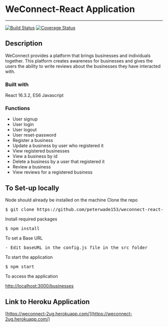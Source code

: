 # WeConnect-React Application
---
[![Build Status](https://travis-ci.org/peterwade153/weconnect-react-client.svg?branch=develop)](https://travis-ci.org/peterwade153/weconnect-react-client)
[![Coverage Status](https://coveralls.io/repos/github/peterwade153/weconnect-react-client/badge.svg?branch=develop)](https://coveralls.io/github/peterwade153/weconnect-react-client?branch=develop)
## Description
WeConnect provides a platform that brings businesses and individuals together. This platform 
creates awareness for businesses and gives the users the ability to write reviews about the 
businesses they have interacted with. 
### Built with 
React 16.3.2, ES6 Javascript

### Functions
 - User signup
 - User login
 - User logout
 - User reset-password
 - Register a business
 - Update a business by user who registered it
 - View registered businesses
 - View a business by id
 - Delete a business by a user that registered it
 - Review a business
 - View reviews for a registered business
 
## To Set-up locally
Node should already be installed on the machine
Clone the repo
<pre>
$ git clone https://github.com/peterwade153/weconnect-react-client.git 
</pre>
Install required packages
<pre>
$ npm install
</pre>
To set a Base URL
<pre>
- Edit baseURL in the config.js file in the src folder 
</pre>
To start the application
<pre>
$ npm start
</pre>
To access the application

[http://localhost:3000/businesses](http://localhost:3000/businesses)

## Link to Heroku Application
[https://weconnect-2ug.herokuapp.com/](https://weconnect-2ug.herokuapp.com/)

